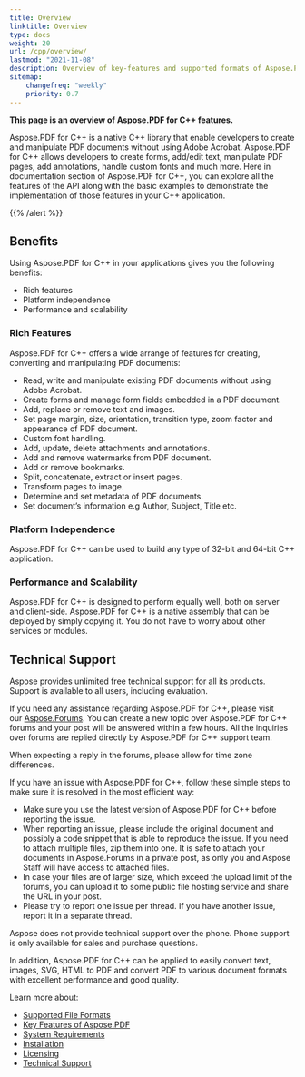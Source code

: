 ```yaml
---
title: Overview
linktitle: Overview
type: docs
weight: 20
url: /cpp/overview/
lastmod: "2021-11-08"
description: Overview of key-features and supported formats of Aspose.PDF for C++, installation and licensing manual of C++ library.
sitemap:
    changefreq: "weekly"
    priority: 0.7
---
```


**This page is an overview of  Aspose.PDF for C++ features.**

Aspose.PDF for C++ is a native C++ library that enable developers to create and manipulate PDF documents without using Adobe Acrobat. Aspose.PDF for C++ allows developers to create forms, add/edit text, manipulate PDF pages, add annotations, handle custom fonts and much more. Here in documentation section of Aspose.PDF for C++, you can explore all the features of the API along with the basic examples to demonstrate the implementation of those features in your C++ application.

{{% /alert %}}

## Benefits

Using Aspose.PDF for C++ in your applications gives you the following benefits:

- Rich features
- Platform independence
- Performance and scalability

### Rich Features

Aspose.PDF for C++ offers a wide arrange of features for creating, converting and manipulating PDF documents:

- Read, write and manipulate existing PDF documents without using Adobe Acrobat.
- Create forms and manage form fields embedded in a PDF document.
- Add, replace or remove text and images.
- Set page margin, size, orientation, transition type, zoom factor and appearance of PDF document.
- Custom font handling.
- Add, update, delete attachments and annotations.
- Add and remove watermarks from PDF document.
- Add or remove bookmarks.
- Split, concatenate, extract or insert pages.
- Transform pages to image.
- Determine and set metadata of PDF documents.
- Set document’s information e.g Author, Subject, Title etc.

### Platform Independence

Aspose.PDF for C++ can be used to build any type of 32-bit and 64-bit C++ application.

### Performance and Scalability

Aspose.PDF for C++ is designed to perform equally well, both on server and client-side. Aspose.PDF for C++ is a native assembly that can be deployed by simply copying it. You do not have to worry about other services or modules.

## Technical Support

Aspose provides unlimited free technical support for all its products. Support is available to all users, including evaluation.

If you need any assistance regarding Aspose.PDF for C++, please visit our [Aspose.Forums](https://forum.aspose.com/c/pdf/10). You can create a new topic over Aspose.PDF for C++ forums and your post will be answered within a few hours. All the inquiries over forums are replied directly by Aspose.PDF for C++ support team.

When expecting a reply in the forums, please allow for time zone differences.

If you have an issue with Aspose.PDF for C++, follow these simple steps to make sure it is resolved in the most efficient way:

- Make sure you use the latest version of Aspose.PDF for C++ before reporting the issue.
- When reporting an issue, please include the original document and possibly a code snippet that is able to reproduce the issue. If you need to attach multiple files, zip them into one. It is safe to attach your documents in Aspose.Forums in a private post, as only you and Aspose Staff will have access to attached files.
- In case your files are of larger size, which exceed the upload limit of the forums, you can upload it to some public file hosting service and share the URL in your post.
- Please try to report one issue per thread. If you have another issue, report it in a separate thread.

Aspose does not provide technical support over the phone. Phone support is only available for sales and purchase questions.

In addition, Aspose.PDF for C++ can be applied to easily convert text, images, SVG, HTML to PDF and convert PDF to various document formats with excellent performance and good quality.

Learn more about:

- [Supported File Formats](/pdf/cpp/supported-file-formats/)
- [Key Features of Aspose.PDF](/pdf/cpp/key-features/)
- [System Requirements](/pdf/cpp/system-requirements/)
- [Installation](/pdf/cpp/installation/)
- [Licensing](/pdf/cpp/licensing/)
- [Technical Support](/pdf/cpp/technical-support/)
